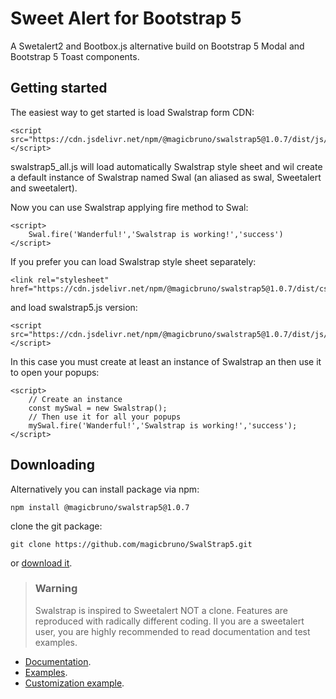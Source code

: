 # Sweet Alert for Bootstrap 5
A Swetalert2 and Bootbox.js alternative build on Bootstrap 5 Modal and Bootstrap 5 Toast components.

## Getting started 
The easiest way to get started is load Swalstrap form CDN:

```
<script src="https://cdn.jsdelivr.net/npm/@magicbruno/swalstrap5@1.0.7/dist/js/swalstrap5_all.min.js"></script>
```
swalstrap5_all.js will load automatically Swalstrap style sheet and wil create a default instance of Swalstrap named Swal (an aliased as swal, Sweetalert and sweetalert).

Now you can use Swalstrap applying fire method to Swal:
```
<script>
    Swal.fire('Wanderful!','Swalstrap is working!','success')
</script>
```
If you prefer you can load Swalstrap style sheet separately:
```
<link rel="stylesheet" href="https://cdn.jsdelivr.net/npm/@magicbruno/swalstrap5@1.0.7/dist/css/swalstrap.min.css">
```
and load swalstrap5.js version:
```
<script src="https://cdn.jsdelivr.net/npm/@magicbruno/swalstrap5@1.0.7/dist/js/swalstrap5.min.js"></script>
```
In this case you must create at least an instance of Swalstrap an then use it to open your popups:
```
<script>
    // Create an instance 
    const mySwal = new Swalstrap();
    // Then use it for all your popups
    mySwal.fire('Wanderful!','Swalstrap is working!','success');
</script>
```
## Downloading

Alternatively you can install package via npm:
```
npm install @magicbruno/swalstrap5@1.0.7
```
clone the git package:
```
git clone https://github.com/magicbruno/SwalStrap5.git
```
or [download it](https://github.com/magicbruno/SwalStrap5/archive/refs/heads/main.zip).

>### Warning
>Swalstrap is inspired to Sweetalert NOT a clone. Features are reproduced with radically different coding.
>Il you are a sweetalert user, you are highly recommended to read documentation and test examples.

- [Documentation](https://magicbruno.github.io/SwalStrap5/api.html).
- [Examples](https://magicbruno.github.io/SwalStrap5/basic-examples.html).
- [Customization example](https://magicbruno.github.io/SwalStrap5/custumization.html).




